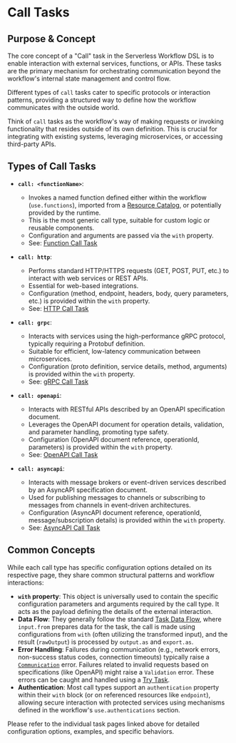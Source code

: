 # Call Tasks

## Purpose & Concept

The core concept of a "Call" task in the Serverless Workflow DSL is to enable interaction with external services, functions, or APIs. These tasks are the primary mechanism for orchestrating communication beyond the workflow's internal state management and control flow.

Different types of `call` tasks cater to specific protocols or interaction patterns, providing a structured way to define how the workflow communicates with the outside world.

Think of `call` tasks as the workflow's way of making requests or invoking functionality that resides outside of its own definition. This is crucial for integrating with existing systems, leveraging microservices, or accessing third-party APIs.

## Types of Call Tasks

*   **`call: <functionName>`**:
    *   Invokes a named function defined either within the workflow (`use.functions`), imported from a [Resource Catalog](dsl-resource-catalog.md), or potentially provided by the runtime.
    *   This is the most generic call type, suitable for custom logic or reusable components.
    *   Configuration and arguments are passed via the `with` property.
    *   See: [Function Call Task](dsl-call-function.md)

*   **`call: http`**:
    *   Performs standard HTTP/HTTPS requests (GET, POST, PUT, etc.) to interact with web services or REST APIs.
    *   Essential for web-based integrations.
    *   Configuration (method, endpoint, headers, body, query parameters, etc.) is provided within the `with` property.
    *   See: [HTTP Call Task](dsl-call-http.md)

*   **`call: grpc`**:
    *   Interacts with services using the high-performance gRPC protocol, typically requiring a Protobuf definition.
    *   Suitable for efficient, low-latency communication between microservices.
    *   Configuration (proto definition, service details, method, arguments) is provided within the `with` property.
    *   See: [gRPC Call Task](dsl-call-grpc.md)

*   **`call: openapi`**:
    *   Interacts with RESTful APIs described by an OpenAPI specification document.
    *   Leverages the OpenAPI document for operation details, validation, and parameter handling, promoting type safety.
    *   Configuration (OpenAPI document reference, operationId, parameters) is provided within the `with` property.
    *   See: [OpenAPI Call Task](dsl-call-openapi.md)

*   **`call: asyncapi`**:
    *   Interacts with message brokers or event-driven services described by an AsyncAPI specification document.
    *   Used for publishing messages to channels or subscribing to messages from channels in event-driven architectures.
    *   Configuration (AsyncAPI document reference, operationId, message/subscription details) is provided within the `with` property.
    *   See: [AsyncAPI Call Task](dsl-call-asyncapi.md)

## Common Concepts

While each call type has specific configuration options detailed on its respective page, they share common structural patterns and workflow interactions:

*   **`with` property**: This object is universally used to contain the specific configuration parameters and arguments required by the call type. It acts as the payload defining the details of the external interaction.
*   **Data Flow**: They generally follow the standard [Task Data Flow](dsl-data-flow.md), where `input.from` prepares data for the task, the call is made using configurations from `with` (often utilizing the transformed input), and the result (`rawOutput`) is processed by `output.as` and `export.as`.
*   **Error Handling**: Failures during communication (e.g., network errors, non-success status codes, connection timeouts) typically raise a [`Communication`](dsl-error-handling.md#standard-error-types) error. Failures related to invalid requests based on specifications (like OpenAPI) might raise a `Validation` error. These errors can be caught and handled using a [Try Task](dsl-task-try.md).
*   **Authentication**: Most call types support an `authentication` property within their `with` block (or on referenced resources like `endpoint`), allowing secure interaction with protected services using mechanisms defined in the workflow's `use.authentications` section.

Please refer to the individual task pages linked above for detailed configuration options, examples, and specific behaviors. 